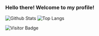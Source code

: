 ### Hello there! Welcome to my profile!
![Github Stats](https://github-readme-stats.vercel.app/api?username=McCaron69&count_private=true&show_icons=true&include_all_commits=true)
![Top Langs](https://github-readme-stats.vercel.app/api/top-langs/?username=McCaron69&hide=TeX&layout=compact)

![Visitor Badge](https://visitor-badge.laobi.icu/badge?page_id=McCaron69)
